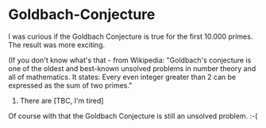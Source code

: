 # Goldbach-Conjecture
I was curious if the Goldbach Conjecture is true for the first 10.000 primes. The result was more exciting.

(If you don't know what's that - from Wikipedia:
"Goldbach's conjecture is one of the oldest and best-known unsolved problems in number theory and all of mathematics. It states:
Every even integer greater than 2 can be expressed as the sum of two primes."

1. There are [TBC, I'm tired]

Of course with that the Goldbach Conjecture is still an unsolved problem. :-(
